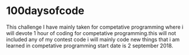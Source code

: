 # 100daysofcode

This challenge I have mainly taken for competative programming where i will devote 1 hour of coding for competative programming.this will not included any of my contest code i will mainly code new things that i am learned in competative programming start date is 2 september 2018.
